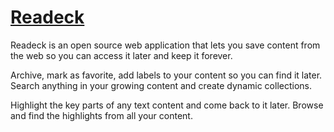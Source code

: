 # [Readeck](https://readeck.org/en/docs/)

Readeck is an open source web application that lets you save content from the web so you can access it later and keep it forever.

Archive, mark as favorite, add labels to your content so you can find it later.
Search anything in your growing content and create dynamic collections.

Highlight the key parts of any text content and come back to it later.
Browse and find the highlights from all your content.
